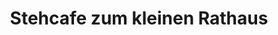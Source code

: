 ---
title: "Stehcafe zum kleinen Rathaus"
url: /feldberg/stehcafe-zum-kleinen-rathaus/
shop: Bäckerei
---